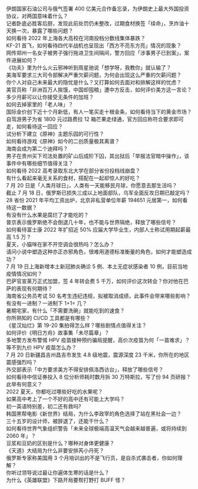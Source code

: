伊朗国家石油公司与俄气签署 400 亿美元合作备忘录，为伊朗史上最大外国投资协议，对两国意味着什么？  
记者卧底必胜客后厨，发现此前处罚仍未整改，过期食材换签「续命」，烹炸油十天换一次，暴露了哪些问题？  
如何看待 2022 年上海各大高校在河南投档分数线集体暴跌？  
KF-21 首飞，如何看待四代半战机也呈现出「西方不亮东方亮」情况的现象？  
网传郑州一名女子被男子强行拖进卫生间隔间，警方回应「涉事男子已到案」，案件进展如何？  
《功夫》里为什么火云邪神听到周星驰说「想学呀，我教你」就认输了？  
美海军要求三大司令部解决严重欠薪问题，为何会出现这么严重的欠薪问题？  
你个人对自己未来最大的隐忧是什么？又打算如何去面对和排解这样的忧虑？  
美官员称「非洲百万人挨饿，中国却囤粮」遭中方反击，如何评价美方这一言论？  
多少月薪可以让你接受无条件的加班？  
如何去掉家里的「老人味」？  
国际金价创下近十个月新低，有人一笔买走十根金条，如何看待当下的黄金市场？  
自驾游男子为省 1800 元过路费拉 12 箱芒果走绿通，官方回应称符合要求即可走，如何看待这一回应？  
试分析下建立《原神》主题乐园的可行性？  
如何看待游戏《原神》如今的二创质量极其离谱？  
海南会成为第二个迪拜吗？  
男子在贵州买下司法处置的矿山后成阶下囚，其出狱后「举报法官暗中操作」，该事件中有哪些细节值得关注？  
如何看待 2022 高考录取东北大学在部分省份投档线崩盘？  
有什么看起来毫无关系的食材，搭配在一起却惊人的好吃？  
7 月 20 日是「人类月球日」，人类有一天能移民月球，你愿意去那生活吗？  
截止 7 月 18 日，俄罗斯已损失三成以上地面部队，乌军全面反攻日期已敲定吗？  
28 省份 2021 年平均工资出炉，北京非私营单位年薪 194651 元居第一，如何看待这一数据？  
有没有什么水果是腐烂了才能吃的？  
普京表示俄罗斯绝不会倒退几十年，也不能与世界隔绝，释放了哪些信号？  
如何看待富士康 2022 年扩招近 50% 应届大学毕业生，内部人士称试用期起薪最高 1.5 万 ?  
夏天，小猫咪在家不开空调会很热吗？怎么办？  
请问小说中塑造这种亦正亦邪角色，很难用道德标准衡量的角色，如何才能塑造成功？  
7 月 19 日上海新增本土新冠肺炎确诊 5 例、本土无症状感染者 10 例，目前当地疫情情况如何？  
巴萨官宣莱万正式加盟，签 4 年转会费 5 千万，如何评价这次转会？你对他在巴萨的表现有何期待？  
海南省公务员考试 50 名考生违纪违规，拟被取消成绩，此事件会带来哪些影响？  
有没有一进制？一进制下 1+1= 几？  
暑期宅家，有什么「不需要洗碗」就能吃到的速食？  
你所熟知的 CI/CD 工具都是有哪些？  
《星汉灿烂》第 19-20 集拍得怎么样？哪些剧情点值得关注？  
如何评价《明日方舟》故事集「未尽篇章」？  
多地警方发布警惕 HPV 疫苗接种预约骗局提醒，高价次疫苗为何「一苗难求」？等不到九价 HPV 疫苗怎么办？  
7 月 20 日新疆昌吉州昌吉市发生 4.8 级地震，震源深度 23 千米，你所在的地区震感强烈吗？  
外交部表示「中方要求美方不得安排佩洛西访台」，释放了哪些信号？  
如何看待中信证券投入 8 位分析师耗时数月拆 30 万特斯拉，写了份 94 页研报？ 此举有何意义？  
2022 夏天，你都吃过哪些好吃的水果呢？  
如果高中考上了一个不好的高中还有可能上大学吗？  
初一英语特别差，初二还有救吗?  
韩国黑帮电影《新世界》结局，为什么李政宰的角色选择了站在黑社会一边？  
三十五岁的设计师，被辞退了，还能干什么？  
如何看待世界气象组织警告「未来全球极端高温天气会越来越普遍，或将持续到 2060 年」？  
豆浆和豆奶的区别是什么？哪种对身体更健康？  
《天道》大结局为什么非要安排芮小丹死？  
俄罗斯专家称美国用 3 个月培训出的不是飞行员，是自杀式袭击者，你如何理解？  
你听过领导说过最让你遍体生寒的话是什么？  
为什么《英雄联盟》下路开局要帮打野打 BUFF 怪？  
